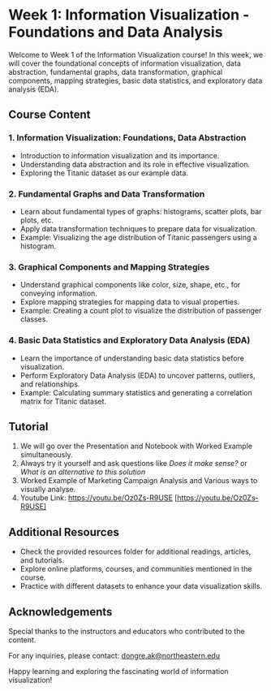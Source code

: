# Week 1: Information Visualization - Foundations and Data Analysis

Welcome to Week 1 of the Information Visualization course! In this week, we will cover the foundational concepts of information visualization, data abstraction, fundamental graphs, data transformation, graphical components, mapping strategies, basic data statistics, and exploratory data analysis (EDA). 

## Course Content

### 1. Information Visualization: Foundations, Data Abstraction
- Introduction to information visualization and its importance.
- Understanding data abstraction and its role in effective visualization.
- Exploring the Titanic dataset as our example data.

### 2. Fundamental Graphs and Data Transformation
- Learn about fundamental types of graphs: histograms, scatter plots, bar plots, etc.
- Apply data transformation techniques to prepare data for visualization.
- Example: Visualizing the age distribution of Titanic passengers using a histogram.

### 3. Graphical Components and Mapping Strategies
- Understand graphical components like color, size, shape, etc., for conveying information.
- Explore mapping strategies for mapping data to visual properties.
- Example: Creating a count plot to visualize the distribution of passenger classes.

### 4. Basic Data Statistics and Exploratory Data Analysis (EDA)
- Learn the importance of understanding basic data statistics before visualization.
- Perform Exploratory Data Analysis (EDA) to uncover patterns, outliers, and relationships.
- Example: Calculating summary statistics and generating a correlation matrix for Titanic dataset.

## Tutorial

1. We will go over the Presentation and Notebook with Worked Example simultaneously.
2. Always try it yourself and ask questions like *Does it make sense?* or *What is an alternative to this solution*
3. Worked Example of Marketing Campaign Analysis and Various ways to visually analyse.
4. Youtube Link: https://youtu.be/Oz0Zs-R9USE
[https://youtu.be/Oz0Zs-R9USE]

## Additional Resources

- Check the provided resources folder for additional readings, articles, and tutorials.
- Explore online platforms, courses, and communities mentioned in the course.
- Practice with different datasets to enhance your data visualization skills.

## Acknowledgements

Special thanks to the instructors and educators who contributed to the content.

For any inquiries, please contact: dongre.ak@northeastern.edu

Happy learning and exploring the fascinating world of information visualization!







